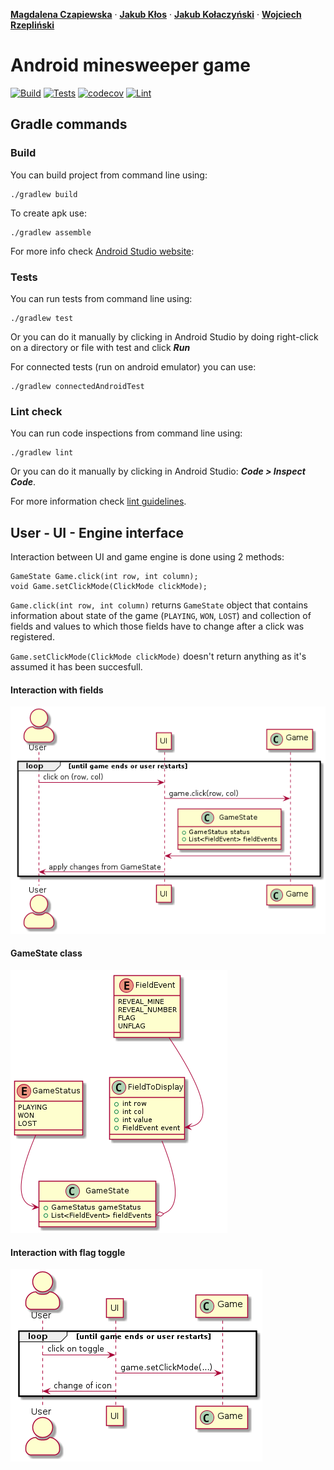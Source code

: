

<p>
    <a href="https://github.com/MagdaCzapiewska"><strong>Magdalena Czapiewska</strong></a>
    ·
    <a href="https://github.com/jk438520"><strong>Jakub Kłos</strong></a>
    ·
    <a href="https://github.com/Klosiu889"><strong>Jakub Kołaczyński</strong></a>
    ·
    <a href="https://github.com/wojtek-rz"><strong>Wojciech Rzepliński</strong></a>
</p>

# Android minesweeper game

[![Build](https://github.com/jk438520/team777-minesweeper/actions/workflows/android.yml/badge.svg)](https://github.com/jk438520/team777-minesweeper/actions/workflows/android.yml)
[![Tests](https://github.com/jk438520/team777-minesweeper/actions/workflows/test.yml/badge.svg)](https://github.com/jk438520/team777-minesweeper/actions/workflows/test.yml)
[![codecov](https://codecov.io/gh/jk438520/team777-minesweeper/branch/main/graph/badge.svg?token=1GOF3DNS2O)](https://codecov.io/gh/jk438520/team777-minesweeper)
[![Lint](https://github.com/jk438520/team777-minesweeper/actions/workflows/lint.yml/badge.svg)](https://github.com/jk438520/team777-minesweeper/actions/workflows/lint.yml)


## Gradle commands

### Build

You can build project from command line using:
```
./gradlew build
```
To create apk use:
```
./gradlew assemble
```
For more info check [Android Studio website](https://developer.android.com/build/building-cmdline):

### Tests

You can run tests from command line using:
```
./gradlew test
```
Or you can do it manually by clicking in Android Studio by doing right-click on a directory or file with test and click ___Run___

For connected tests (run on android emulator) you can use:
```
./gradlew connectedAndroidTest
```

### Lint check

You can run code inspections from command line using:
```
./gradlew lint
```
Or you can do it manually by clicking in Android Studio: ___Code > Inspect Code___.

For more information check [lint guidelines](https://developer.android.com/studio/write/lint.html).

## User - UI - Engine interface

Interaction between UI and game engine is done using 2 methods:

```
GameState Game.click(int row, int column);
void Game.setClickMode(ClickMode clickMode);
```

`Game.click(int row, int column)` returns `GameState` object that contains information about state of the game (`PLAYING`, `WON`, `LOST`) and collection of fields and values to which those fields have to change after a click was registered.

`Game.setClickMode(ClickMode clickMode)` doesn't return anything as it's assumed it has been succesfull.

#### Interaction with fields

![field interaction UML](UMLs/field_interaction.png)

#### GameState class

![GameState class](UMLs/GameState.png)

#### Interaction with flag toggle

![toggle flag](UMLs/flag_toggle.png)